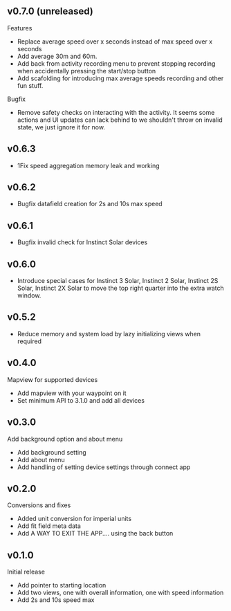 ## v0.7.0 (unreleased)

Features
- Replace average speed over x seconds instead of max speed over x seconds
- Add average 30m and 60m.
- Add back from activity recording menu to prevent stopping recording when accidentally pressing the start/stop button
- Add scafolding for introducing max average speeds recording and other fun stuff.

Bugfix
- Remove safety checks on interacting with the activity. It seems some actions and UI updates can lack behind to we shouldn't throw on invalid state, we just ignore it for now.

## v0.6.3

- 1Fix speed aggregation memory leak and working

## v0.6.2

- Bugfix datafield creation for 2s and 10s max speed

## v0.6.1

- Bugfix invalid check for Instinct Solar devices

## v0.6.0

- Introduce special cases for Instinct 3 Solar, Instinct 2 Solar, Instinct 2S Solar, Instinct 2X Solar to move the top right quarter into the extra watch window.

## v0.5.2

- Reduce memory and system load by lazy initializing views when required


## v0.4.0

Mapview for supported devices

- Add mapview with your waypoint on it
- Set minimum API to 3.1.0 and add all devices

## v0.3.0

Add background option and about menu

- Add background setting
- Add about menu
- Add handling of setting device settings through connect app

## v0.2.0

Conversions and fixes

- Added unit conversion for imperial units
- Add fit field meta data
- Add A WAY TO EXIT THE APP.... using the back button

## v0.1.0

Initial release

- Add pointer to starting location
- Add two views, one with overall information, one with speed information
- Add 2s and 10s speed max
